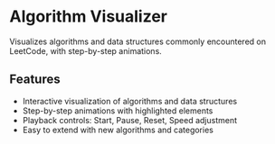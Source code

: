# Algorithm Visualizer
Visualizes algorithms and data structures commonly encountered on LeetCode, with step-by-step animations.


## Features
- Interactive visualization of algorithms and data structures
- Step-by-step animations with highlighted elements
- Playback controls: Start, Pause, Reset, Speed adjustment
- Easy to extend with new algorithms and categories
